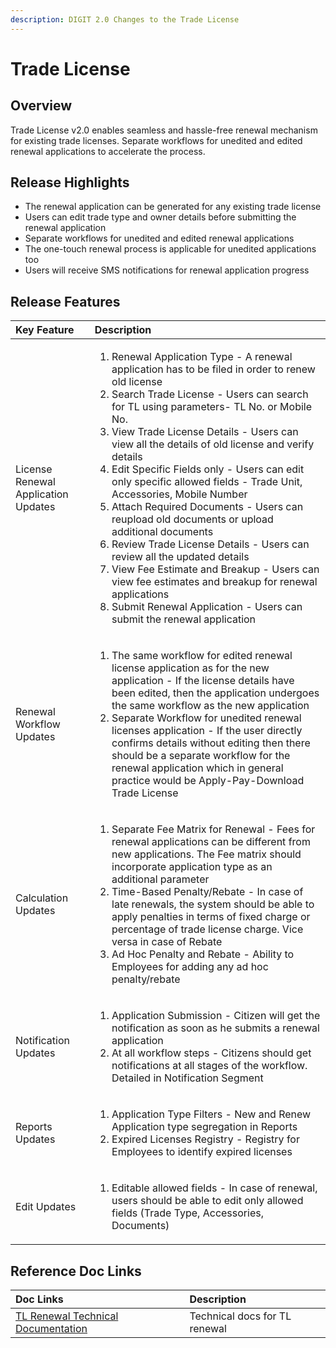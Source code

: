```yaml
---
description: DIGIT 2.0 Changes to the Trade License
---
```


# Trade License

## Overview <a id="Overview"></a>

Trade License v2.0 enables seamless and hassle-free renewal mechanism for existing trade licenses. Separate workflows for unedited and edited renewal applications to accelerate the process.

## Release Highlights <a id="Release-Highlights"></a>

* The renewal application can be generated for any existing trade license
* Users can edit trade type and owner details before submitting the renewal application 
* Separate workflows for unedited and edited renewal applications
* The one-touch renewal process is applicable for unedited applications too 
* Users will receive SMS notifications for renewal application progress

## Release Features <a id="Release-Features"></a>

<table>
  <thead>
    <tr>
      <th style="text-align:left"><b>Key Feature</b>
      </th>
      <th style="text-align:left"><b>Description</b>
      </th>
    </tr>
  </thead>
  <tbody>
    <tr>
      <td style="text-align:left">License Renewal Application Updates</td>
      <td style="text-align:left">
        <ol>
          <li>Renewal Application Type - A renewal application has to be filed in order
            to renew old license</li>
          <li>Search Trade License - Users can search for TL using parameters- TL No.
            or Mobile No.</li>
          <li>View Trade License Details - Users can view all the details of old license
            and verify details</li>
          <li>Edit Specific Fields only - Users can edit only specific allowed fields
            - Trade Unit, Accessories, Mobile Number</li>
          <li>Attach Required Documents - Users can reupload old documents or upload
            additional documents</li>
          <li>Review Trade License Details - Users can review all the updated details</li>
          <li>View Fee Estimate and Breakup - Users can view fee estimates and breakup
            for renewal applications</li>
          <li>Submit Renewal Application - Users can submit the renewal application</li>
        </ol>
      </td>
    </tr>
    <tr>
      <td style="text-align:left">Renewal Workflow Updates</td>
      <td style="text-align:left">
        <ol>
          <li>The same workflow for edited renewal license application as for the new
            application - If the license details have been edited, then the application
            undergoes the same workflow as the new application</li>
          <li>Separate Workflow for unedited renewal licenses application - If the user
            directly confirms details without editing then there should be a separate
            workflow for the renewal application which in general practice would be
            Apply-Pay-Download Trade License</li>
        </ol>
      </td>
    </tr>
    <tr>
      <td style="text-align:left">Calculation Updates</td>
      <td style="text-align:left">
        <ol>
          <li>Separate Fee Matrix for Renewal - Fees for renewal applications can be
            different from new applications. The Fee matrix should incorporate application
            type as an additional parameter</li>
          <li>Time-Based Penalty/Rebate - In case of late renewals, the system should
            be able to apply penalties in terms of fixed charge or percentage of trade
            license charge. Vice versa in case of Rebate</li>
          <li>Ad Hoc Penalty and Rebate - Ability to Employees for adding any ad hoc
            penalty/rebate</li>
        </ol>
      </td>
    </tr>
    <tr>
      <td style="text-align:left">Notification Updates</td>
      <td style="text-align:left">
        <ol>
          <li>Application Submission - Citizen will get the notification as soon as
            he submits a renewal application</li>
          <li>At all workflow steps - Citizens should get notifications at all stages
            of the workflow. Detailed in Notification Segment</li>
        </ol>
      </td>
    </tr>
    <tr>
      <td style="text-align:left">Reports Updates</td>
      <td style="text-align:left">
        <ol>
          <li>Application Type Filters - New and Renew Application type segregation
            in Reports</li>
          <li>Expired Licenses Registry - Registry for Employees to identify expired
            licenses</li>
        </ol>
      </td>
    </tr>
    <tr>
      <td style="text-align:left">Edit Updates</td>
      <td style="text-align:left">
        <ol>
          <li>Editable allowed fields - In case of renewal, users should be able to
            edit only allowed fields (Trade Type, Accessories, Documents)</li>
        </ol>
      </td>
    </tr>
  </tbody>
</table>

## Reference Doc Links <a id="Reference-Doc-Links"></a>

| **Doc Links** | **Description** |
| :--- | :--- |
| [TL Renewal Technical Documentation](https://digit-discuss.atlassian.net/wiki/spaces/EPE/pages/edit-v2/231636995?draftShareId=c160aad5-d7d6-4b4a-9185-11caa6040e70) | Technical docs for TL renewal |

